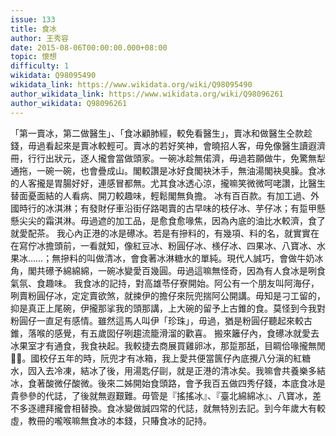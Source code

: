 ```yaml
---
issue: 133
title: 食冰
author: 王秀容
date: 2015-08-06T00:00:00.000+08:00
topic: 懷想
difficulty: 1
wikidata: Q98095490
wikidata_link: https://www.wikidata.org/wiki/Q98095490
author_wikidata_link: https://www.wikidata.org/wiki/Q98096261
author_wikidata: Q98096261
---
```

「第一賣冰，第二做醫生」、「食冰顧肺經，較免看醫生」，賣冰和做醫生仝款趁錢，毋過看起來是賣冰較輕可。賣冰的若好笑神，會曉招人客，毋免像醫生讀遐濟冊，行行出狀元，逐人攏會當做頭家。一碗冰趁無偌濟，毋過若願做牛，免驚無犁通拖，一碗一碗，也會疊成山。閣較讚是冰好食閣袂沐手，無油湯閣袂臭臊。食冰的人客攏是胃腸好好，連感冒都無。尤其食冰透心涼，攏嘛笑微微呵咾讚，比醫生替面憂面結的人看病、開刀較趣味，輕鬆閣無負擔。
冰有百百款。有加工過、外國時行的冰淇淋；有發財仔車沿街仔路喝賣的古早味的枝仔冰、芋仔冰；有踅甲懸懸尖尖的霜淇淋。毋過遮的加工品，是愈食愈喙焦，因為內底的油比水較濟，食了就愛配茶。
我心內正港的冰是礤冰。若是有摻料的，有幾項、料的名，就實實在在寫佇冰擔頭前，一看就知，像紅豆冰、粉圓仔冰、檨仔冰、四果冰、八寶冰、水果冰……；無摻料的叫做清冰，會食著冰淋糖水的單純。現代人誠巧，會做牛奶冰角，閣共礤予綿綿綿，一碗冰變愛百幾圓。毋過這嘛無怪奇，因為有人食冰是咧食氣氛、食趣味。
我食冰的記持，對高雄苓仔寮開始。阿公有一个朋友叫阿海仔，咧賣粉圓仔冰，定定賣欲煞，就捒伊的擔仔來阮兜揣阿公開講。毋知是刁工留的，抑是真正上尾碗，伊攏那挲我的頭那講，上大碗的留予上古錐的食。莫怪到今我對粉圓仔一直足有感情。雖然這馬人叫伊「珍珠」，毋過，猶是粉圓仔聽起來較古錐，落喉的感覺，有五歲囡仔咧趨流籠滑溜的歡喜。
搬來籬仔內，食礤冰就愛去冰果室才有通食，我食袂起。我較捷去商展買雞卵冰，那踅那舐，目睭佮喙攏無閒𩑾𩑾。國校仔五年的時，阮兜才有冰箱，我上愛共便當篋仔內底攪八分滇的紅糖水，囥入去冷凍，結冰了後，用湯匙仔剾，就是正港的清冰矣。我嘛會共養樂多結冰，食著酸微仔酸微。後來二姊開始食頭路，會予我百五做四秀仔錢，本底食冰是貴參參的代誌，了後就無遐艱難。毋管是『搖搖冰』、『臺北綿綿冰』、八寶冰，差不多逐禮拜攏會相替換。食冰變做誠四常的代誌，就無特別去記。到今年歲大有較虛，教冊的嚨喉嘛無食冰的本錢，只賰食冰的記持。